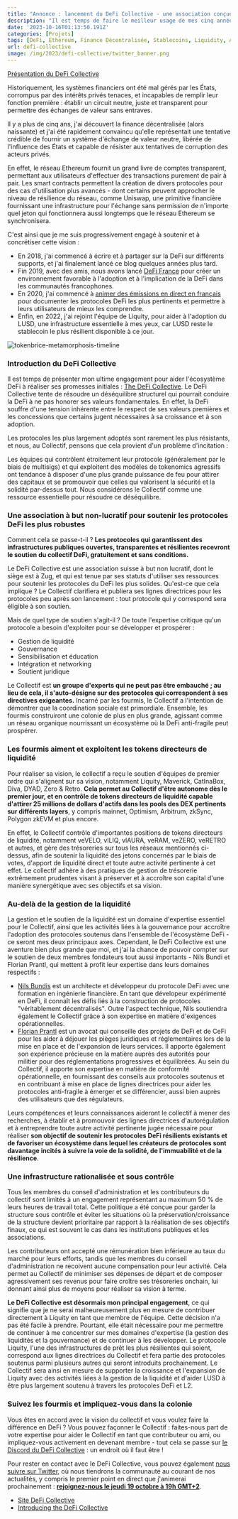 ```yaml
---
title: "Annonce : lancement du DeFi Collective - une association conçue pour soutenir la DeFi autonome et résiliente"
description: "Il est temps de faire le meilleur usage de mes cinq années passées à DeFi : un soutien sans faille aux biens publics."
date: '2023-10-16T01:13:50.191Z'
categories: [Projets]
tags: [DeFi, Ethereum, Finance Décentralisée, Stablecoins, Liquidity, Association, DeFi Collective]
url: defi-collective
image: /img/2023/defi-collective/twitter_banner.png
---
```


[Présentation du DeFi Collective](https://deficollective.org)


Historiquement, les systèmes financiers ont été mal gérés par les États, corrompus par des intérêts privés tenaces, et incapables de remplir leur fonction première : établir  un circuit neutre, juste et transparent pour permettre des échanges de valeur sans entraves.


Il y a plus de cinq ans, j'ai découvert la finance décentralisée (alors naissante) et j'ai été rapidement convaincu qu'elle représentait une tentative crédible de fournir un système d'échange de valeur neutre, libérée de l'influence des États et capable de résister aux tentatives de corruption des acteurs privés.


En effet, le réseau Ethereum fournit un grand livre de comptes transparent, permettant aux utilisateurs d'effectuer des transactions purement de pair à pair. Les smart contracts permettent la création de divers protocoles pour des cas d'utilisation plus avancés - dont certains peuvent approcher le niveau de résilience du réseau, comme Uniswap, une primitive financière fournissant une infrastructure pour l'échange sans permission de n'importe quel jeton qui fonctionnera aussi longtemps que le réseau Ethereum se synchronisera.


C'est ainsi que je me suis progressivement engagé à soutenir et à concrétiser cette vision :

* En 2018, j'ai commencé à écrire et à partager sur la DeFi sur différents supports, et j'ai finalement lancé ce blog quelques années plus tard.
* Fin 2019, avec des amis, nous avons lancé [DeFi France](https://twitter.com/defi_fr) pour créer un environnement favorable à l'adoption et à l'implication de la DeFi dans les communautés francophones.
* En 2020, j'ai commencé à [animer des émissions en direct en français](https://www.youtube.com/@DeFiFrance/featured) pour documenter les protocoles DeFi les plus pertinents et permettre à leurs utilisateurs de mieux les comprendre.
* Enfin, en 2022, j'ai rejoint l'équipe de Liquity, pour aider à l'adoption du LUSD, une infrastructure essentielle à mes yeux, car LUSD reste le stablecoin le plus résilient disponible à ce jour.


![tokenbrice-metamorphosis-timeline](/img/2023/defi-collective/tokenbrice-metamorphosis.png)

### Introduction du DeFi Collective

Il est temps de présenter mon ultime engagement pour aider l'écosystème DeFi à réaliser ses promesses initiales : [The DeFi Collective](https://twitter.com/DeFiCollective_). Le DeFi Collective tente de résoudre un déséquilibre structurel qui pourrait conduire la DeFi à ne pas honorer ses valeurs fondamentales. En effet, la DeFi souffre d'une tension inhérente entre le respect de ses valeurs premières et les concessions que certains jugent nécessaires à sa croissance et à son adoption.

Les protocoles les plus largement adoptés sont rarement les plus résistants, et nous, au Collectif, pensons que cela provient d'un problème d'incitation :

Les équipes qui contrôlent étroitement leur protocole (généralement par le biais de multisigs) et qui exploitent des modèles de tokenomics agressifs ont tendance à disposer d'une plus grande puissance de feu pour attirer des capitaux et se promouvoir que celles qui valorisent la sécurité et la solidité par-dessus tout. Nous considérons le Collectif comme une ressource essentielle pour résoudre ce déséquilibre.

### Une association à but non-lucratif pour soutenir les protocoles DeFi les plus robustes

Comment cela se passe-t-il ? **Les protocoles qui garantissent des infrastructures publiques ouvertes, transparentes et résilientes recevront le soutien du collectif DeFi, gratuitement et sans conditions.**

Le DeFi Collective est une association suisse à but non lucratif, dont le siège est à Zug, et qui est tenue par ses statuts d'utiliser ses ressources pour soutenir les protocoles du DeFi les plus solides. Qu'est-ce que cela implique ? Le Collectif clarifiera et publiera ses lignes directrices pour les protocoles peu après son lancement : tout protocole qui y correspond sera éligible à son soutien.

Mais de quel type de soutien s'agit-il ? De toute l'expertise critique qu'un protocole a besoin d'exploiter pour se développer et prospérer :

* Gestion de liquidité
* Gouvernance
* Sensibilisation et éducation
* Intégration et networking
* Soutient juridique

Le Collectif est **un groupe d'experts qui ne peut pas être embauché ; au lieu de cela, il s'auto-désigne sur des protocoles qui correspondent à ses directives exigeantes.** Incarné par les fourmis, le Collectif a l'intention de démontrer que la coordination sociale est primordiale. Ensemble, les fourmis construiront une colonie de plus en plus grande, agissant comme un réseau organique nourrissant un écosystème où la DeFi anti-fragile peut prospérer.

### Les fourmis aiment et exploitent les tokens directeurs de liquidité

Pour réaliser sa vision, le collectif a reçu le soutien d'équipes de premier ordre qui s'alignent sur sa vision, notamment Liquity, Maverick, CatInaBox, Diva, DYAD, Zero & Retro. **Cela permet au Collectif d'être autonome dès le premier jour, et en contrôle de tokens directeurs de liquidité capable d'attirer 25 millions de dollars d'actifs dans les pools des DEX pertinents sur différents layers**, y compris mainnet, Optimism, Arbitrum, zkSync, Polygon zkEVM et plus encore.


En effet, le Collectif contrôle d'importantes positions de tokens directeurs de liquidité, notamment veVELO, vlLIQ, vlAURA, veRAM, veZERO, veRETRO et autres, et gère des trésoreries sur tous les réseaux mentionnés ci-dessus, afin de soutenir la liquidité des jetons concernés par le biais de votes, d'apport de liquidité direct et toute autre activité pertinente à cet effet. Le collectif adhère à des pratiques de gestion de trésorerie extrêmement prudentes visant à préserver et à accroître son capital d'une manière synergétique avec ses objectifs et sa vision.

### Au-delà de la gestion de la liquidité


La gestion et le soutien de la liquidité est un domaine d'expertise essentiel pour le Collectif, ainsi que les activités liées à la gouvernance pour accroître l'adoption des protocoles soutenus dans l'ensemble de l'écosystème DeFi - ce seront mes deux principaux axes. Cependant, le DeFi Collective est une aventure bien plus grande que moi, et j'ai la chance de pouvoir compter sur le soutien de deux membres fondateurs tout aussi importants - Nils Bundi et Florian Prantl, qui mettent à profit leur expertise dans leurs domaines respectifs :


- [Nils Bundis](https://www.linkedin.com/in/nils-bundi-6246b998/) est un architecte et développeur du protocole DeFi avec une formation en ingénierie financière. En tant que dévelopeur expérimenté en DeFi, il connaît les défis liés à la construction de protocoles "véritablement décentralisés". Outre l'aspect technique, Nils soutiendra également le Collectif grâce à son expertise en matière d'exigences opérationnelles.
- [Florian Prantl](https://twitter.com/floowp_) est un avocat qui conseille des projets de DeFi et de CeFi pour les aider à déjouer les pièges juridiques et réglementaires lors de la mise en place et de l'expansion de leurs services. Il apporte également son expérience précieuse en la matière auprès des autorités pour militier pour des réglementations progressives et équilibrées. Au sein du Collectif, il apporte son expertise en matière de conformité opérationnelle, en fournissant des conseils aux protocoles soutenus et en contribuant à mise en place de lignes directrices pour aider les protocoles anti-fragile à émerger et se différencier, aussi bien auprès des utilisateurs que des régulateurs.

Leurs compétences et leurs connaissances aideront le collectif à mener des recherches, à établir et à promouvoir des lignes directrices d'autorégulation et à entreprendre toute autre activité pertinente jugée nécessaire pour réaliser **son objectif de soutenir les protocoles DeFi résilients existants et de favoriser un écosystème dans lequel les créateurs de protocoles sont davantage incités à suivre la voie de la solidité, de l'immuabilité et de la résilience**.


### Une infrastructure rationalisée et sous contrôle

Tous les membres du conseil d'administration et les contributeurs du collectif sont limités à un engagement représentant au maximum 50 % de leurs heures de travail total. Cette politique a été conçue pour garder la structure sous contrôle et éviter les situations où la préservation/croissance de la structure devient prioritaire par rapport à la réalisation de ses objectifs finaux, ce qui est souvent le cas dans les institutions publiques et les associations.


Les contributeurs ont accepté une rémunération bien inférieure au taux du marché pour leurs efforts, tandis que les membres du conseil d'administration ne recoivent aucune compensation pour leur activité. Cela permet au Collectif de minimiser ses dépenses de départ et de composer agressivement ses revenus pour faire croître ses trésoreries onchain, lui donnant ainsi plus de moyens pour réaliser sa vision à terme.

**Le DeFi Collective est désormais mon principal engagement**, ce qui signifie que je ne serai malheureusement plus en mesure de contribuer directement à Liquity en tant que membre de l'équipe. Cette décision n'a pas été facile à prendre. Pourtant, elle était nécessaire pour me permettre de continuer à me concentrer sur mes domaines d'expertise (la gestion des liquidités et la gouvernance) et de continuer à les développer. Le protocole Liquity, l'une des infrastructures de prêt les plus résilientes qui soient, correspond aux lignes directrices du Collectif et fera partie des protocoles soutenus parmi plusieurs autres qui seront introduits prochainement. Le Collectif sera ainsi en mesure de supporter la croissance et l'expansion de Liquity avec des activités liées à la gestion de la liquidité et d'aider LUSD à être plus largement soutenu à travers les protocoles DeFi et L2.

### Suivez les fourmis et impliquez-vous dans la colonie

Vous êtes en accord avec la vision du collectif et vous voulez faire la différence en DeFi ? Vous pouvez façonner le Collectif : faites-nous part de votre expertise pour aider le Collectif en tant que contributeur ou ami, ou impliquez-vous activement en devenant membre - tout cela se passe sur [le Discord du DeFi Collective](https://discord.gg/KFhE3tpGsM) : un endroit où il faut être !

Pour rester en contact avec le DeFi Collective, vous pouvez également [nous suivre sur Twitter](https://twitter.com/DeFiCollective_), où nous tiendrons la communauté au courant de nos actualités, y compris le premier point en direct que j'animerai prochainement : **[rejoignez-nous le jeudi 19 octobre à 19h GMT+2](https://discord.gg/NsaQNpC65C?event=1164186718375772261)**.

* [Site DeFi Collective](https://deficollective.org)
* [Introducing the DeFi Collective](https://deficollective.org/blog/the-defi-collective-introduction/)